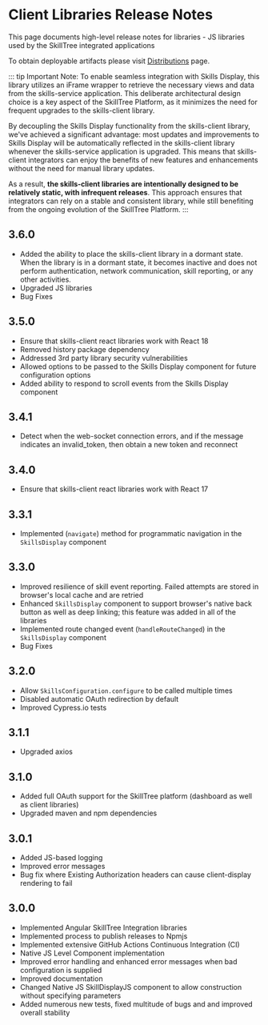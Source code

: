 # Client Libraries Release Notes

This page documents high-level release notes for <external-url label="SkillTree Client" url="https://github.com/NationalSecurityAgency/skills-client" /> libraries - JS libraries used by the SkillTree integrated applications

<conditional visibilityFlag="showInstallGuide">

To obtain deployable artifacts please visit [Distributions](/dashboard/install-guide/distributions.html) page.

</conditional>

::: tip Important Note:
To enable seamless integration with Skills Display, this library utilizes an iFrame wrapper to retrieve
the necessary views and data from the skills-service application. This deliberate architectural design choice is a key
aspect of the SkillTree Platform, as it minimizes the need for frequent upgrades to the skills-client library.

By decoupling the Skills Display functionality from the skills-client library, we've achieved a significant advantage:
most updates and improvements to Skills Display will be automatically reflected in the skills-client library whenever
the skills-service application is upgraded. This means that skills-client integrators can enjoy the benefits of new
features and enhancements without the need for manual library updates.

As a result, **the skills-client libraries are intentionally designed to be relatively static, with infrequent releases**.
This approach ensures that integrators can rely on a stable and consistent library, while still benefiting from the
ongoing evolution of the SkillTree Platform.
:::

## 3.6.0 <release-date date="Oct. 2024" />
- Added the ability to place the skills-client library in a dormant state. When the library is in a dormant state, it
  becomes inactive and does not perform authentication, network communication, skill reporting, or any other activities.
- Upgraded JS libraries
- Bug Fixes

## 3.5.0 <release-date date="Sep. 2022" />
- Ensure that skills-client react libraries work with React 18
- Removed history package dependency
- Addressed 3rd party library security vulnerabilities
- Allowed options to be passed to the Skills Display component for future configuration options
- Added ability to respond to scroll events from the Skills Display component

## 3.4.1 <release-date date="Dec. 2021" />
- Detect when the web-socket connection errors, and if the message indicates an invalid_token, then obtain a new token and reconnect

## 3.4.0 <release-date date="Nov. 2021" />
- Ensure that skills-client react libraries work with React 17

## 3.3.1 <release-date date="Jul. 2021" />
- Implemented (``navigate``) method for programmatic navigation in the ``SkillsDisplay`` component 

## 3.3.0 <release-date date="Jun. 2021" />
- Improved resilience of skill event reporting. Failed attempts are stored in browser's local cache and are retried
- Enhanced ``SkillsDisplay`` component to support browser's native back button as well as deep linking; this feature was added in all of the libraries
- Implemented route changed event (``handleRouteChanged``) in the ``SkillsDisplay`` component 
- Bug Fixes

## 3.2.0 <release-date date="Apr. 2021" />
- Allow ``SkillsConfiguration.configure`` to be called multiple times
- Disabled automatic OAuth redirection by default
- Improved Cypress.io tests

## 3.1.1 <release-date date="Dec. 2020" />
- Upgraded axios

## 3.1.0 <release-date date="Dec. 2020" />
- Added full OAuth support for the SkillTree platform (dashboard as well as client libraries)
- Upgraded maven and npm dependencies

## 3.0.1 <release-date date="Sep. 2020" />
- Added JS-based logging
- Improved error messages
- Bug fix where Existing Authorization headers can cause client-display rendering to fail

## 3.0.0 <release-date date="Sep. 2020" />
- Implemented Angular SkillTree Integration libraries
- Implemented process to publish releases to Npmjs
- Implemented extensive GitHub Actions Continuous Integration (CI)
- Native JS Level Component implementation
- Improved error handling and enhanced error messages when bad configuration is supplied
- Improved documentation
- Changed Native JS SkillDisplayJS component to allow construction without specifying parameters
- Added numerous new tests, fixed multitude of bugs and and improved overall stability


